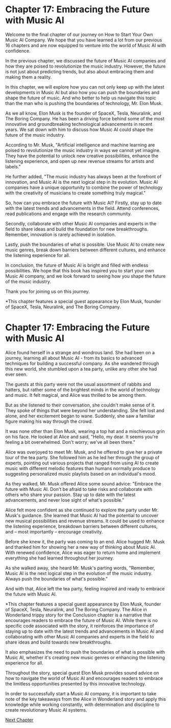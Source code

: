 # Chapter 17: Embracing the Future with Music AI

Welcome to the final chapter of our journey on How to Start Your Own Music AI Company. We hope that you have learned a lot from our previous 16 chapters and are now equipped to venture into the world of Music AI with confidence.

In the previous chapter, we discussed the future of Music AI companies and how they are poised to revolutionize the music industry. However, the future is not just about predicting trends, but also about embracing them and making them a reality.

In this chapter, we will explore how you can not only keep up with the latest developments in Music AI but also how you can push the boundaries and shape the future of music. And who better to help us navigate this topic than the man who is pushing the boundaries of technology, Mr. Elon Musk.

As we all know, Elon Musk is the founder of SpaceX, Tesla, Neuralink, and The Boring Company. He has been a driving force behind some of the most innovative and groundbreaking technological advancements in recent years. We sat down with him to discuss how Music AI could shape the future of the music industry.

According to Mr. Musk, "Artificial intelligence and machine learning are poised to revolutionize the music industry in ways we cannot yet imagine. They have the potential to unlock new creative possibilities, enhance the listening experience, and open up new revenue streams for artists and labels."

He further added, "The music industry has always been at the forefront of innovation, and Music AI is the next logical step in its evolution. Music AI companies have a unique opportunity to combine the power of technology with the creativity of musicians to create something truly magical."

So, how can you embrace the future with Music AI? Firstly, stay up to date with the latest trends and advancements in the field. Attend conferences, read publications and engage with the research community.

Secondly, collaborate with other Music AI companies and experts in the field to share ideas and build the foundation for new breakthroughs. Remember, innovation is rarely achieved in isolation.

Lastly, push the boundaries of what is possible. Use Music AI to create new music genres, break down barriers between different cultures, and enhance the listening experience for all.

In conclusion, the future of Music AI is bright and filled with endless possibilities. We hope that this book has inspired you to start your own Music AI company, and we look forward to seeing how you shape the future of the music industry.

Thank you for joining us on this journey.

*This chapter features a special guest appearance by Elon Musk, founder of SpaceX, Tesla, Neuralink, and The Boring Company.
# Chapter 17: Embracing the Future with Music AI

Alice found herself in a strange and wondrous land. She had been on a journey, learning all about Music AI - from its basics to advanced techniques for building a successful company. As she wandered through this new world, she stumbled upon a tea party, unlike any other she had ever seen.

The guests at this party were not the usual assortment of rabbits and hatters, but rather some of the brightest minds in the world of technology and music. It felt magical, and Alice was thrilled to be among them.

But as she listened to their conversation, she couldn't make sense of it. They spoke of things that were beyond her understanding. She felt lost and alone, and her excitement began to wane. Suddenly, she saw a familiar figure making his way through the crowd.

It was none other than Elon Musk, wearing a top hat and a mischievous grin on his face. He looked at Alice and said, "Hello, my dear. It seems you're feeling a bit overwhelmed. Don't worry; we've all been there."

Alice was overjoyed to meet Mr. Musk, and he offered to give her a private tour of the tea party. She followed him as he led her through the group of experts, pointing out various projects that ranged from using AI to create music with different melodic features than humans normally produce to suggesting personalized music playlists based on an individual's mood.

As they walked, Mr. Musk offered Alice some sound advice: "Embrace the future with Music AI. Don't be afraid to take risks and collaborate with others who share your passion. Stay up to date with the latest advancements, and never lose sight of what's possible."

Alice felt more confident as she continued to explore the party under Mr. Musk's guidance. She learned that Music AI had the potential to uncover new musical possibilities and revenue streams. It could be used to enhance the listening experience, breakdown barriers between different cultures, and – most importantly – encourage creativity.

Before she knew it, the party was coming to an end. Alice hugged Mr. Musk and thanked him for showing her a new way of thinking about Music AI. With renewed confidence, Alice was eager to return home and implement everything she had learned throughout her journey.

As she walked away, she heard Mr. Musk's parting words, "Remember, Music AI is the next logical step in the evolution of the music industry. Always push the boundaries of what's possible."

And with that, Alice left the tea party, feeling inspired and ready to embrace the future with Music AI.

*This chapter features a special guest appearance by Elon Musk, founder of SpaceX, Tesla, Neuralink, and The Boring Company.
The Alice in Wonderland trippy story for the Conclusion chapter is a narrative that encourages readers to embrace the future of Music AI. While there is no specific code associated with the story, it reinforces the importance of staying up to date with the latest trends and advancements in Music AI and collaborating with other Music AI companies and experts in the field to share ideas and build towards new breakthroughs. 

It also emphasizes the need to push the boundaries of what is possible with Music AI, whether it's creating new music genres or enhancing the listening experience for all. 

Throughout the story, special guest Elon Musk provides sound advice on how to navigate the world of Music AI and encourages readers to embrace the limitless opportunities presented by this innovative technology.

In order to successfully start a Music AI company, it is important to take note of the key takeaways from the Alice in Wonderland story and apply this knowledge while working constantly, with determination and discipline to create revolutionary Music AI systems.


[Next Chapter](18_Chapter18.md)